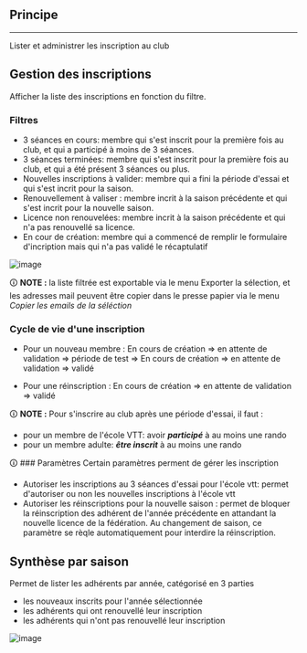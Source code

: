 ## Principe
***
Lister et administrer les inscription au club

## Gestion des inscriptions

Afficher la liste des inscriptions en fonction du filtre.

### Filtres
- 3 séances en cours: membre qui s'est inscrit pour la première fois au club, et qui a participé à moins de 3 séances.
- 3 séances terminées: membre qui s'est inscrit pour la première fois au club, et qui a été présent 3 séances ou plus.
- Nouvelles inscriptions à valider: membre qui a fini la période d'essai et qui s'est incrit pour la saison.
- Renouvellement à valiser : membre incrit à la saison précédente et qui s'est incrit pour la nouvelle saison.
- Licence non renouvelées: membre incrit à la saison précédente et qui n'a pas renouvellé sa licence.
- En cour de création: membre qui a commencé de remplir le formulaire d'incription mais qui n'a pas validé le récaptulatif

![image](/wiki/img/inscriptions/list.png)

🛈 **NOTE :** la liste filtrée est exportable via le menu Exporter la sélection, et les adresses mail peuvent être copier dans le presse papier via le menu *Copier les emails de la séléction*

### Cycle de vie d'une inscription
- Pour un nouveau membre : En cours de création => en attente de validation => période de test => En cours de création => en attente de validation => validé

- Pour une réinscription : En cours de création => en attente de validation => validé

🛈 **NOTE :** Pour s'inscrire au club après une période d'essai, il faut :
- pour un membre de l'école VTT: avoir ***participé*** à au moins une rando
- pour un membre adulte: ***être inscrit*** à au moins une rando

🛈 ### Paramètres
Certain paramètres perment de gérer les inscription
- Autoriser les inscriptions au 3 séances d'essai pour l'école vtt: permet d'autoriser ou non les nouvelles inscriptions à l'école vtt
- Autoriser les réinscriptions pour la nouvelle saison : permet de bloquer la réinscription des adhérent de l'année précédente en attandant la nouvelle licence de la fédération. Au changement de saison, ce paramètre se rèqle automatiquement pour interdire la réinscription.

## Synthèse par saison
Permet de lister les adhérents par année, catégorisé en 3 parties
- les nouveaux inscrits pour l'année sélectionnée
- les adhérents qui ont renouvellé leur inscription
- les adhérents qui n'ont pas renouvellé leur inscription

![image](/wiki/img/inscriptions/synthese.png)



